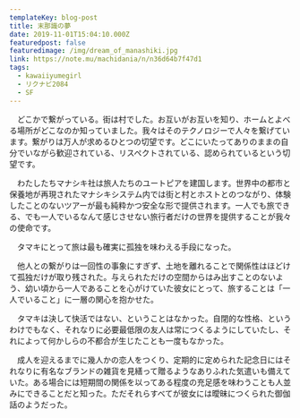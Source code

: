 ```yaml
---
templateKey: blog-post
title: 末那識の夢
date: 2019-11-01T15:04:10.000Z
featuredpost: false
featuredimage: /img/dream_of_manashiki.jpg
link: https://note.mu/machidania/n/n36d64b7f47d1
tags:
  - kawaiiyumegirl
  - リクナビ2084
  - SF
---
```

　どこかで繋がっている。街は村でした。お互いがお互いを知り、ホームとよべる場所がどこなのか知っていました。我々はそのテクノロジーで人々を繋げています。繋がりは万人が求めるひとつの切望です。どこにいたってありのままの自分でいながら歓迎されている、リスペクトされている、認められているという切望です。

　わたしたちマナシキ社は旅人たちのユートピアを建国します。世界中の都市と保養地が再現されたマナシキシステム内では街と村とホストとのつながり、体験したことのないツアーが最も純粋かつ安全な形で提供されます。一人でも旅できる、でも一人でいるなんて感じさせない旅行者だけの世界を提供することが我々の使命です。


　タマキにとって旅は最も確実に孤独を味わえる手段になった。

　他人との繋がりは一回性の事象にすぎず、土地を離れることで関係性はほどけて孤独だけが取り残された。与えられただけの空間からはみ出すことのないよう、幼い頃から一人であることを心がけていた彼女にとって、旅することは「一人でいること」に一層の関心を抱かせた。

　タマキは決して快活ではない、ということはなかった。自閉的な性格、というわけでもなく、それなりに必要最低限の友人は常につくるようにしていたし、それによって何かしらの不都合が生じたことも一度もなかった。

　成人を迎えるまでに幾人かの恋人をつくり、定期的に定められた記念日にはそれなりに有名なブランドの雑貨を見繕って贈るようなありふれた気遣いも備えていた。ある場合には短期間の関係を以ってある程度の充足感を味わうことも人並みにできることだと知った。ただそれらすべてが彼女には曖昧につくられた御伽話のようだった。
